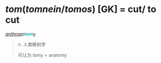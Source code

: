 # _tom_(_tomnein_/_tomos_) [GK] = cut/ to cut

[_anthrop_](_anthrop_.md)o<b style="color: #20B2AA;">tom</b>[y](-y.2.md)
> n. 人类解剖学
>
> 可认为 tomy = anatomy